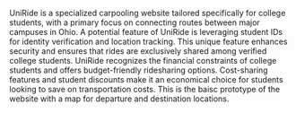 UniRide is a specialized carpooling website tailored specifically for college students, with a primary focus on connecting routes between major campuses in Ohio. A potential feature of UniRide is leveraging student IDs for identity verification and location tracking. This unique feature enhances security and ensures that rides are exclusively shared among verified college students. UniRide recognizes the financial constraints of college students and offers budget-friendly ridesharing options. Cost-sharing features and student discounts make it an economical choice for students looking to save on transportation costs. 
This is the baisc prototype of the website with a map for departure and destination locations. 
